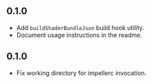 ## 0.1.0

* Add `buildShaderBundleJson` build hook utility.
* Document usage instructions in the readme.

## 0.1.0

* Fix working directory for impellerc invocation.
